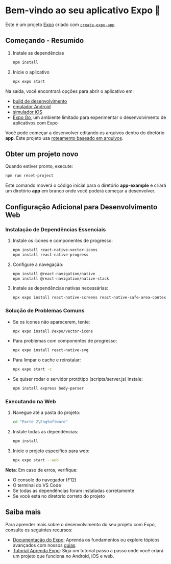 # Bem-vindo ao seu aplicativo Expo 👋

Este é um projeto [Expo](https://expo.dev) criado com [`create-expo-app`](https://www.npmjs.com/package/create-expo-app).

## Começando - Resumido

1. Instale as dependências

   ```bash
   npm install
   ```

2. Inicie o aplicativo

   ```bash
   npx expo start
   ```

Na saída, você encontrará opções para abrir o aplicativo em:

- [build de desenvolvimento](https://docs.expo.dev/develop/development-builds/introduction/)
- [emulador Android](https://docs.expo.dev/workflow/android-studio-emulator/)
- [simulador iOS](https://docs.expo.dev/workflow/ios-simulator/)
- [Expo Go](https://expo.dev/go), um ambiente limitado para experimentar o desenvolvimento de aplicativos com Expo

Você pode começar a desenvolver editando os arquivos dentro do diretório **app**. Este projeto usa [roteamento baseado em arquivos](https://docs.expo.dev/router/introduction).

## Obter um projeto novo

Quando estiver pronto, execute:

```bash
npm run reset-project
```

Este comando moverá o código inicial para o diretório **app-example** e criará um diretório **app** em branco onde você poderá começar a desenvolver.

## Configuração Adicional para Desenvolvimento Web

### Instalação de Dependências Essenciais

1. Instale os ícones e componentes de progresso:
   ```bash
   npm install react-native-vector-icons
   npm install react-native-progress
   ```

2. Configure a navegação:
   ```bash
   npm install @react-navigation/native
   npm install @react-navigation/native-stack
   ```

3. Instale as dependências nativas necessárias:
   ```bash
   npx expo install react-native-screens react-native-safe-area-context
   ```

### Solução de Problemas Comuns

- Se os ícones não aparecerem, tente:
  ```bash
  npx expo install @expo/vector-icons
  ```

- Para problemas com componentes de progresso:
  ```bash
  npx expo install react-native-svg
  ```

- Para limpar o cache e reinstalar:
  ```bash
  npx expo start -c
  ```

-  Se quiser rodar o servidor protótipo (scripts/server.js) instale:
   ```bash
   npm install express body-parser
   ```

### Executando na Web

1. Navegue até a pasta do projeto:
   ```bash
   cd "Parte 2\EngSoftware"
   ```

2. Instale todas as dependências:
   ```bash
   npm install
   ```

3. Inicie o projeto específico para web:
   ```bash
   npx expo start --web
   ```

**Nota**: Em caso de erros, verifique:
- O console do navegador (F12)
- O terminal do VS Code
- Se todas as dependências foram instaladas corretamente
- Se você está no diretório correto do projeto

## Saiba mais

Para aprender mais sobre o desenvolvimento do seu projeto com Expo, consulte os seguintes recursos:

- [Documentação do Expo](https://docs.expo.dev/): Aprenda os fundamentos ou explore tópicos avançados com nossos [guias](https://docs.expo.dev/guides).
- [Tutorial Aprenda Expo](https://docs.expo.dev/tutorial/introduction/): Siga um tutorial passo a passo onde você criará um projeto que funciona no Android, iOS e web.